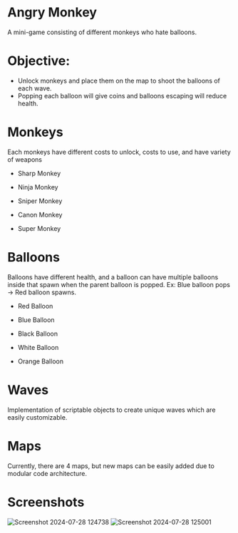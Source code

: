 # Angry Monkey
  A mini-game consisting of different monkeys who hate balloons.

# Objective: 
  * Unlock monkeys and place them on the map to shoot the balloons of each wave.
  * Popping each balloon will give coins and balloons escaping will reduce health.


# Monkeys
  Each monkeys have different costs to unlock, costs to use, and have variety of weapons

  * Sharp Monkey

  * Ninja Monkey

  * Sniper Monkey

  * Canon Monkey

  * Super Monkey


# Balloons
  Balloons have different health, and a balloon can have multiple balloons inside that spawn when the parent balloon is popped.
  Ex: Blue balloon pops -> Red balloon spawns.

  * Red Balloon

  * Blue Balloon

  * Black Balloon

  * White Balloon

  * Orange Balloon

# Waves
  Implementation of scriptable objects to create unique waves which are easily customizable.

# Maps
  Currently, there are 4 maps, but new maps can be easily added due to modular code architecture.

# Screenshots
  ![Screenshot 2024-07-28 124738](https://github.com/user-attachments/assets/fec239c6-8df0-473d-81dc-9ab158d9aa93)
  ![Screenshot 2024-07-28 125001](https://github.com/user-attachments/assets/26c70790-bf86-48fd-895a-0ecda1d39ae2)
